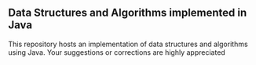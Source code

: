 ## Data Structures and Algorithms implemented in Java
This repository hosts an implementation of data structures and algorithms using Java. Your suggestions or corrections are highly appreciated
